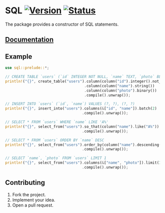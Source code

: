 # SQL [![Version][version-img]][version-url] [![Status][status-img]][status-url]

The package provides a constructor of SQL statements.

## [Documentation][doc]

## Example

```rust
use sql::prelude::*;

// CREATE TABLE `users` (`id` INTEGER NOT NULL, `name` TEXT, `photo` BLOB)
println!("{}", create_table("users").column(column("id").integer().not_null())
                                    .column(column("name").string())
                                    .column(column("photo").binary())
                                    .compile().unwrap());

// INSERT INTO `users` (`id`, `name`) VALUES (?, ?), (?, ?)
println!("{}", insert_into("users").columns(&["id", "name"]).batch(2)
                                   .compile().unwrap());

// SELECT * FROM `users` WHERE `name` LIKE 'A%'
println!("{}", select_from("users").so_that(column("name").like("A%"))
                                   .compile().unwrap());

// SELECT * FROM `users` ORDER BY `name` DESC
println!("{}", select_from("users").order_by(column("name").descending())
                                   .compile().unwrap());

// SELECT `name`, `photo` FROM `users` LIMIT 1
println!("{}", select_from("users").columns(&["name", "photo"]).limit(1)
                                   .compile().unwrap());
```

## Contributing

1. Fork the project.
2. Implement your idea.
3. Open a pull request.

[version-img]: http://stainless-steel.github.io/images/crates.svg
[version-url]: https://crates.io/crates/sql
[status-img]: https://travis-ci.org/stainless-steel/sql.svg?branch=master
[status-url]: https://travis-ci.org/stainless-steel/sql
[doc]: https://stainless-steel.github.io/sql
